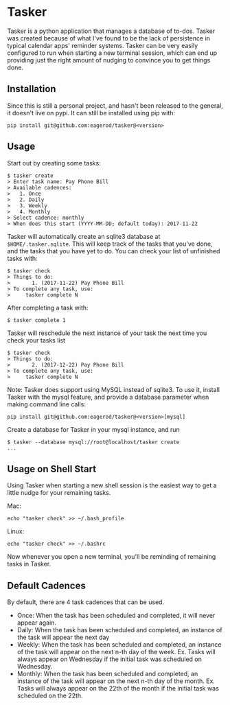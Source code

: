 # Tasker

Tasker is a python application that manages a database of to-dos.
Tasker was created because of what I've found to be the lack of persistence in typical calendar apps' reminder systems.
Tasker can be very easily configured to run when starting a new terminal session, which can end up providing just the right amount of nudging to convince you to get things done.

## Installation

Since this is still a personal project, and hasn't been released to the general, it doesn't live on pypi.
It can still be installed using pip with:

```
pip install git@github.com:eagerod/tasker@<version>
```

## Usage

Start out by creating some tasks:

```
$ tasker create
> Enter task name: Pay Phone Bill
> Available cadences:
>   1. Once
>   2. Daily
>   3. Weekly
>   4. Monthly
> Select cadence: monthly
> When does this start (YYYY-MM-DD; default today): 2017-11-22
```

Tasker will automatically create an sqlite3 database at `$HOME/.tasker.sqlite`. 
This will keep track of the tasks that you've done, and the tasks that you have yet to do.
You can check your list of unfinished tasks with:

```
$ tasker check     
> Things to do:
>       1. (2017-11-22) Pay Phone Bill
> To complete any task, use:
>     tasker complete N
```

After completing a task with:

```
$ tasker complete 1
```

Tasker will reschedule the next instance of your task the next time you check your tasks list

```
$ tasker check
> Things to do:
>       2. (2017-12-22) Pay Phone Bill
> To complete any task, use:
>     tasker complete N
```

Note: Tasker does support using MySQL instead of sqlite3.
To use it, install Tasker with the mysql feature, and provide a database parameter when making command line calls:

```
pip install git@github.com:eagerod/tasker@<version>[mysql]
```

Create a database for Tasker in your mysql instance, and run

```
$ tasker --database mysql://root@localhost/tasker create
...
```

## Usage on Shell Start 

Using Tasker when starting a new shell session is the easiest way to get a little nudge for your remaining tasks.

Mac:
```
echo "tasker check" >> ~/.bash_profile
```
Linux:
```
echo "tasker check" >> ~/.bashrc
```

Now whenever you open a new terminal, you'll be reminding of remaining tasks in Tasker.

## Default Cadences

By default, there are 4 task cadences that can be used.

- Once: When the task has been scheduled and completed, it will never appear again.
- Daily: When the task has been scheduled and completed, an instance of the task will appear the next day
- Weekly: When the task has been scheduled and completed, an instance of the task will appear on the next n-th day of the week. Ex. Tasks will always appear on Wednesday if the initial task was scheduled on Wednesday.
- Monthly: When the task has been scheduled and completed, an instance of the task will appear on the next n-th day of the month. Ex. Tasks will always appear on the 22th of the month if the initial task was scheduled on the 22th.
